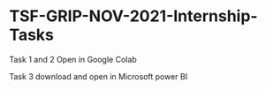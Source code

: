 # TSF-GRIP-NOV-2021-Internship-Tasks

Task 1 and 2 Open in Google Colab


Task 3 download and open in Microsoft power BI
